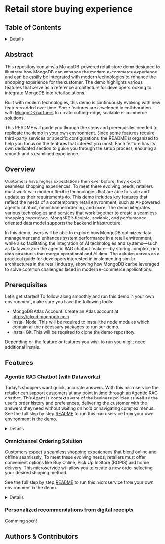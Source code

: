 # Retail store buying experience


## Table of Contents
<details>
  <ol>
    <li><a href="#abstract">Abstract</a></li>
    <li><a href="#overview">Overview</a></li>
    <li>
        <a href="#features">Features</a>
        <ol>
            <li><a href="#agentic-rag-chatbot-with-dataworkz">Agentic RAG Chatbot (with Dataworkz)</a></li>
            <li><a href="#omnichannel-ordering-solution">Omnichannel Ordering Solution</a> </li>
            <li><a href="#personalized-recommendations-from-digital-receipts">Personalized recommendations from digital receipts</a></li>
        </ol>
    </li>
    <li><a href="#authors-&-contributors">Authors & Contributors</a></li>
    </ol>
</details>

## Abstract

This repository contains a MongoDB-powered retail store demo designed to illustrate how MongoDB can enhance the modern e-commerce experience and can be easilly be integrated with modern technologies to enhance the shopping experience for the customer. The demo highlights various features that serve as a reference architecture for developers looking to integrate MongoDB into retail solutions.

Built with modern technologies, this demo is continuously evolving with new features added over time. Some features are developed in collaboration with [MongoDB partners](https://cloud.mongodb.com/ecosystem/) to create cutting-edge, scalable e-commerce solutions.

This README will guide you through the steps and prerequisites needed to replicate the demo in your own environment. Since some features require third-party services or specific configurations, the README is organized to help you focus on the features that interest you most. Each feature has its own dedicated section to guide you through the setup process, ensuring a smooth and streamlined experience.

## Overview

Customers have higher expectations than ever before, they expect seamless shopping experiences. To meet these evolving needs, retailers must work with modern flexible technologies that are able to scale and update as their requirements do. This demo includes key features that reflect the needs of a contemporary retail environment, such as AI-powered agentic chatbot, omnichannel ordering, and more. The demo integrates various technologies and services that work together to create a seamless shopping experience. MongoDB’s flexible, scalable, and performance-oriented data model supports the backend infrastructure.

In this demo, users will be able to explore how MongoDB optimizes data management and enhances system performance in a retail environment, while also facilitating the integration of AI technologies and systems—such as Dataworkz on the agentic RAG chatbot feature—by storing complex, rich data structures that merge operational and AI data. The solution serves as a practical guide for developers interested in implementing similar architectures in the retail industry, showing how MongoDB canbe leveraged to solve common challenges faced in modern e-commerce applications.

## Prerequisites

Let’s get started! To follow along smoothly and run this demo in your own environment, make sure you have the following tools: 

- MongoDB Atlas Account. Create an Atlas account at https://cloud.mongodb.com
- Install Node. This will be required to install the node modules which contain all the necessary packages to run our demo. 
- Install Git. This will be required to clone the demo repository.

Depending on the feature or features you wish to run you might need additional instals. 

## Features

### Agentic RAG Chatbot (with Dataworkz)

Today’s shoppers want quick, accurate answers. With this microservice the retailer can support customers at any point in time through an Agentic RAG chatbot. This Agent is context aware of the business policies as well as the user’s order history and preferences, delivering the customer with the answers they need without waiting on hold or navigating complex menus.
See the full step by step [README](.//resources/features/README-agenticRAG.md) to run this microservice from your own environment in the demo.

<details>

Tech Stack:

- MongoDB Atlas Account
- Dataworkz Account
- Node

Partners:
- [Dataworkz](https://cloud.mongodb.com/ecosystem/dataworkz)

</details>

### Omnichannel Ordering Solution

Customers expect a seamless shopping experiences that blend online and offline seamlessly. To meet these evolving needs, retailers must offer convenient options like Buy Online, Pick Up In Store (BOPIS) and home delivery. This microservice will allow you to create a new order selecting your desired shipping method. 

See the full step by step [README](.//resources/features/README-omnichannel.md) to run this microservice from your own environment in the demo.

<details>

Tech Stack:
- MongoDB Atlas Account
- Node
</details>

### Personalized recommendations from digital receipts

Comming soon!

## Authors & Contributors

